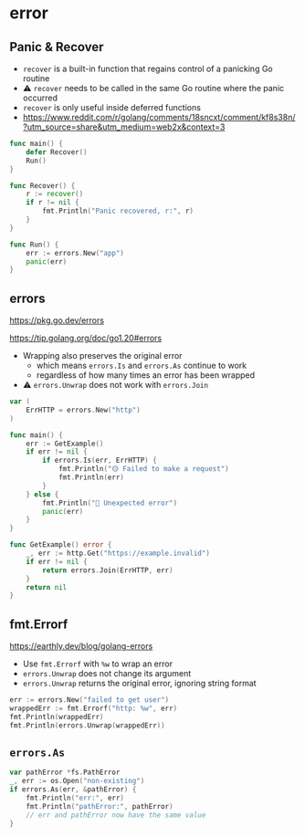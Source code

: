 # error

## Panic & Recover

* `recover` is a built-in function that regains control of a panicking Go routine
* ⚠️ `recover` needs to be called in the same Go routine where the panic occurred
* `recover` is only useful inside deferred functions
* https://www.reddit.com/r/golang/comments/18sncxt/comment/kf8s38n/?utm_source=share&utm_medium=web2x&context=3

```go
func main() {
    defer Recover()
    Run()
}

func Recover() {
    r := recover()
    if r != nil {
        fmt.Println("Panic recovered, r:", r)
    }
}

func Run() {
    err := errors.New("app")
    panic(err)
}
```

## errors

https://pkg.go.dev/errors

https://tip.golang.org/doc/go1.20#errors

* Wrapping also preserves the original error
  * which means `errors.Is` and `errors.As` continue to work
  * regardless of how many times an error has been wrapped
* ⚠️ `errors.Unwrap` does not work with `errors.Join`

```go
var (
    ErrHTTP = errors.New("http")
)

func main() {
    err := GetExample()
    if err != nil {
        if errors.Is(err, ErrHTTP) {
            fmt.Println("🟡 Failed to make a request")
            fmt.Println(err)
        }
    } else {
        fmt.Println("🔴 Unexpected error")
        panic(err)
    }
}

func GetExample() error {
    _, err := http.Get("https://example.invalid")
    if err != nil {
        return errors.Join(ErrHTTP, err)
    }
    return nil
}
```

## fmt.Errorf

https://earthly.dev/blog/golang-errors

* Use `fmt.Errorf` with `%w` to wrap an error
* `errors.Unwrap` does not change its argument
* `errors.Unwrap` returns the original error, ignoring string format

```go
err := errors.New("failed to get user")
wrappedErr := fmt.Errorf("http: %w", err)
fmt.Println(wrappedErr)
fmt.Println(errors.Unwrap(wrappedErr))
```

## `errors.As`

```go
var pathError *fs.PathError
_, err := os.Open("non-existing")
if errors.As(err, &pathError) {
    fmt.Println("err:", err)
    fmt.Println("pathError:", pathError)
    // err and pathError now have the same value
}
```
